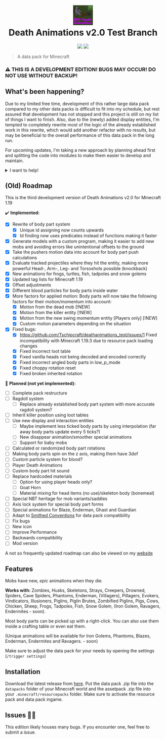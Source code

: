 <h1 align="center">
  <img src="pack.png" width="64" height="64"><br/>
  Death Animations v2.0 Test Branch
</h1>
<p align="center">
  <a href="https://github.com/Tschipcraft/deathanimations_test/stargazers"><img src="https://img.shields.io/github/stars/Tschipcraft/deathanimations_test?style=for-the-badge&colorB=d100ff"></a>
  <a href="https://github.com/Tschipcraft/deathanimations_test/releases/latest"><img src="https://img.shields.io/github/downloads/Tschipcraft/deathanimations_test/total?logo=github&style=for-the-badge&colorB=d100ff"></a>
</p>

> A data pack for Minecraft

### ⚠ THIS IS A DEVELOPMENT EDITION! BUGS MAY OCCUR! DO NOT USE WITHOUT BACKUP!

## What's been happening?

Due to my limited free time, development of this rather large data pack compared to my other data packs is difficult to fit into my schedule, but rest assured that development has not stopped and this project is still on my list of things I want to finish. Also, due to the (newly) added display entities, I'm tempted to completely rewrite most of the logic of the already established work in this rewrite, which would add another refactor with no results, but may be beneficial to the overall performance of this data pack in the long run.

For upcoming updates, I'm taking a new approach by planning ahead first and splitting the code into modules to make them easier to develop and maintain.

<details>
<summary>I want to help!</summary>

Contributions in form of pull request are at the current time not really feasable.

If you want to support this project, feel free to support me over on Ko-fi, any amount helps.

<a href="https://ko-fi.com/tschipcraft">
<img width="250px" height="40px" title="Support me on Ko-fi to help me keep making epic stuff!" alt="Ko-fi button" src="https://storage.ko-fi.com/cdn/brandasset/kofi_button_red.png">
</a>

</details>

## (Old) Roadmap

This is the third development version of Death Animations v2.0 for Minecraft 1.19

✔️ **Implemented:**
- [x] Rewrite of body part system
  - [x] Unique id assigning now counts upwards
  - [x] Id finding now uses predicates instead of functions making it faster
- [x] Generate models with a custom program, making it easier to add new mobs and avoiding errors like unintentional offsets to the ground
- [x] Take the pushers motion data into account for body part push calculations
- [x] Evaluate tracked projectiles where they hit the entity, making more powerful Head-, Arm-, Leg- and Torsoshots possible (knockback)
- [x] New animations for frogs, turtles, fish, tadpoles and snow golems
- [x] Updated tag lists for Minecraft 1.19
- [x] Offset adjustments
- [x] Different blood particles for body parts inside water
- [x] More factors for applied motion:
    Body parts will now take the following factors for their motion/momentum into account:
  - [x] Motion from the dead mob [!NEW]
  - [x] Motion from the killer entity [!NEW]
  - [x] Motion from the new swing momentum entity [Players only] [!NEW]
  - [x] Custom motion parameters depending on the situation
- [x] Fixed bugs:
  - [x] https://github.com/Tschipcraft/deathanimations_test/issues/1 Fixed incompatibility with Minecraft 1.19.3 due to resource pack loading changes
  - [x] Fixed incorrect loot table
  - [x] Fixed vanilla heads not being decoded and encoded correctly
  - [x] Fixed incorrect angled body parts in low_p_mode
  - [x] Fixed choppy rotation reset
  - [x] Fixed broken inherited rotation

📜 **Planned (not yet implemented):**
- [ ] Complete pack restructure
- [ ] Ragdoll system
  - [ ] Replace already established body part system with more accurate ragdoll system?
- [ ] Inherit killer position using loot tables
- [ ] Use new display and interaction entities
  - [ ] Maybe implement less ticked body parts by using interpolation (far away body parts update every 5 ticks?)
  - [ ] New disappear animation/smoother special animations
  - [ ] Support for baby mobs
- [ ] Calculated or randomized body part rotations
- [ ] Making body parts spin on the z axis, making them have 3dof
- [ ] Custom particle system for blood?
- [ ] Player Death Animations
- [ ] Custom body part hit sound
- [ ] Replace hardcoded materials
  - [ ] Option for using player heads only?
  - [ ] Goat Horn
  - [ ] Material mixing for head items (no use)/skeleton body (bonemeal)
- [ ] Special NBT heritage for mob variants/saddles
- [ ] Axis lock system for special body part forms
- [ ] Special animations for Blaze, Enderman, Ghast and Guardian
- [ ] Adapt to [Smithed Conventions](https://wiki.smithed.dev/conventions/) for data pack compatibility
- [ ] Fix bugs
- [ ] New icon
- [ ] Improve Performance
- [ ] Backwards compatibility
- [ ] Mod version

A not so frequently updated roadmap can also be viewed on my [website](https://tschipcraft.ddns.net/en/deathanimations-experimental.html)


## Features

Mobs have new, _epic_ animations when they die.

**Works with:**
Zombies, Husks, Skeletons, Strays, Creepers, Drowned, Spiders, Cave Spiders, Phantoms, Enderman, (Villagers), Pillagers, Evokers, Vindicators, Illusioners, Piglins, Piglin Brutes, Zombified Piglins, Pigs, Cows, Chicken, Sheep, Frogs, Tadpoles, Fish, Snow Golem, (Iron Golem, Ravagers, Endermites - soon).

Most body parts can be picked up with a right-click.
You can also use them inside a crafting table or even eat them.

(Unique animations will be available for Iron Golems, Phantoms, Blazes, Enderman, Endermites and Ravagers. - soon)

Make sure to adjust the data pack for your needs by opening the settings (`/trigger settings`)


## Installation

Download the latest release from [here](https://github.com/Tschipcraft/deathanimations_test/releases/latest). Put the data pack .zip file into the `datapacks` folder of your Minecraft world and the assetpack .zip file into your `.minecraft/resourcepacks` folder. Make sure to activate the resource pack and data pack ingame.


## Issues 🐱‍👤

This edition likely houses many bugs. If you encounter one, feel free to submit a issue.
